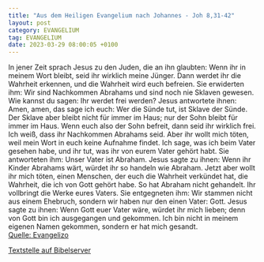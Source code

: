 ```yaml
---
title: "Aus dem Heiligen Evangelium nach Johannes - Joh 8,31-42"
layout: post
category: EVANGELIUM
tag: EVANGELIUM
date: 2023-03-29 08:00:05 +0100
---
```

In jener Zeit sprach Jesus zu den Juden, die an ihn glaubten: Wenn ihr in meinem Wort bleibt, seid ihr wirklich meine Jünger.
Dann werdet ihr die Wahrheit erkennen, und die Wahrheit wird euch befreien.
Sie erwiderten ihm: Wir sind Nachkommen Abrahams und sind noch nie Sklaven gewesen.<!--more--> Wie kannst du sagen: Ihr werdet frei werden?
Jesus antwortete ihnen: Amen, amen, das sage ich euch: Wer die Sünde tut, ist Sklave der Sünde.
Der Sklave aber bleibt nicht für immer im Haus; nur der Sohn bleibt für immer im Haus.
Wenn euch also der Sohn befreit, dann seid ihr wirklich frei.
Ich weiß, dass ihr Nachkommen Abrahams seid. Aber ihr wollt mich töten, weil mein Wort in euch keine Aufnahme findet.
Ich sage, was ich beim Vater gesehen habe, und ihr tut, was ihr von eurem Vater gehört habt.
Sie antworteten ihm: Unser Vater ist Abraham. Jesus sagte zu ihnen: Wenn ihr Kinder Abrahams wärt, würdet ihr so handeln wie Abraham.
Jetzt aber wollt ihr mich töten, einen Menschen, der euch die Wahrheit verkündet hat, die Wahrheit, die ich von Gott gehört habe. So hat Abraham nicht gehandelt.
Ihr vollbringt die Werke eures Vaters. Sie entgegneten ihm: Wir stammen nicht aus einem Ehebruch, sondern wir haben nur den einen Vater: Gott.
Jesus sagte zu ihnen: Wenn Gott euer Vater wäre, würdet ihr mich lieben; denn von Gott bin ich ausgegangen und gekommen. Ich bin nicht in meinem eigenen Namen gekommen, sondern er hat mich gesandt.<br>
[Quelle: Evangelizo](https://evangeliumtagfuertag.org/DE/gospel)

[Textstelle auf Bibelserver](https://www.bibleserver.com/EU/Johannes8,31-42)
